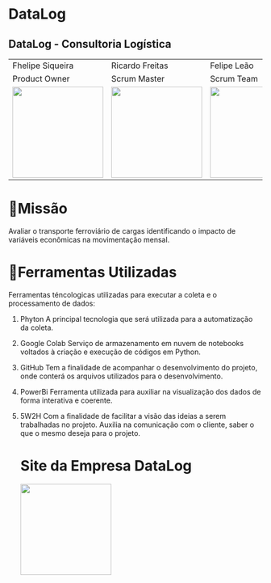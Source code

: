 # DataLog
<h2>DataLog - Consultoria Logística </h2>

<table>
  <tr>
   <td>Fhelipe Siqueira</td>
    <td>Ricardo Freitas</td>
   <td>Felipe Leão</td>
   <td>Gabriella Lima</td>
   <td>Mariana Oliveira</td>
   <td>Rafael Lima</td>
   <td>Thiago Pereira</td>
 </tr>
 <tr>
   <td>Product Owner</td>
   <td>Scrum Master</td>
   <td>Scrum Team</td>
   <td>Scrum Team</td>
   <td>Scrum Team</td>
   <td>Scrum Team</td>
   <td>Scrum Team</td>
  </tr>
  </tr>
   <td><a href="https://www.linkedin.com/in/fhelipesiqueira"><img src="https://user-images.githubusercontent.com/114450758/227744710-b9b475d4-c8a5-4b2f-8fa6-77049f0160ec.jpeg" width=180px"> </a> </td>
   <td><a href="https://www.linkedin.com/in/ricardo-freitas-959663174"><img src="https://user-images.githubusercontent.com/114450758/227744653-97acdb39-7778-48c6-bbb5-a9bb08a7f8d1.jpeg" width="180px"> </a></td>
   <td><a href="https://www.linkedin.com/in/felipe-le%C3%A3o-ab11841b6"><img src="https://user-images.githubusercontent.com/114450758/227744624-308369f7-acca-4f8e-bd43-103495fd202b.jpeg" width="180px"> </a></td>
   <td><a href="https://www.linkedin.com/in/gabriella-fernanda-5473881a2"><img src="https://user-images.githubusercontent.com/114450758/204678438-a7581413-d6ea-48fb-ab1c-7813dc6f8f1c.jpg" width="180px"> </a></td>
   <td><a href="https://www.linkedin.com/in/mariana-oliveira-b35a59235"><img src="https://user-images.githubusercontent.com/114450758/227745093-b63d3ef5-54dd-48fe-b1a4-60100809598a.jpeg" width="180px"> </a></td>
   <td><a href="https://www.linkedin.com/in/rafael-lima-002022175"><img src="https://user-images.githubusercontent.com/114450758/227744440-bf60e5bb-7819-489d-8c4d-3c68cf4a6427.jpeg" width="180px"> </a></td>
   <td><a href="https://www.linkedin.com/in/thiago-pereira-594683174"><img src="https://user-images.githubusercontent.com/114450758/204685177-fb562021-6f64-49a1-95d2-285ab870b627.jpg" width="180px"> </a></td>
 
 </table>
 
  
<h1> 🎯Missão </h1>

Avaliar o transporte ferroviário de cargas identificando o impacto de variáveis econômicas na movimentação mensal.



<h1>🔦Ferramentas Utilizadas</h1>
Ferramentas téncologicas utilizadas para executar a coleta e o processamento de dados:</td>
  
1. Phyton
A principal tecnologia que será utilizada para a automatização da coleta.
  
2. Google Colab
Serviço de armazenamento em nuvem de notebooks voltados à criação e execução de códigos em Python.
  
3. GitHub
Tem a finalidade de acompanhar o desenvolvimento do projeto, onde conterá os arquivos utilizados para o desenvolvimento.

4. PowerBi
Ferramenta utilizada para auxiliar na visualização dos dados de forma interativa e coerente.

5. 5W2H
Com a finalidade de facilitar a visão das ideias a serem trabalhadas no projeto. Auxilia na comunicação com o cliente, saber o que o mesmo deseja para o projeto.
  
  
   <h1> Site da Empresa DataLog</h1>
   <td><a href="https://sites.google.com/view/api-datalog/p%C3%A1gina-inicial"><img src="https://user-images.githubusercontent.com/114450758/227745483-47273a00-7294-41db-b748-2bc6d2a8c478.jpeg" width="180px"> </a></td>
